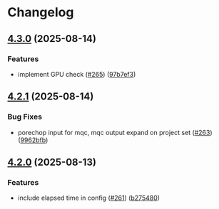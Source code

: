 # Changelog

## [4.3.0](https://github.com/maxplanck-ie/nanoporeReads_dataTransfer/compare/v4.2.1...v4.3.0) (2025-08-14)


### Features

* implement GPU check ([#265](https://github.com/maxplanck-ie/nanoporeReads_dataTransfer/issues/265)) ([97b7ef3](https://github.com/maxplanck-ie/nanoporeReads_dataTransfer/commit/97b7ef34f49960afcf9d41d1bcf876a2f75852bc))

## [4.2.1](https://github.com/maxplanck-ie/nanoporeReads_dataTransfer/compare/v4.2.0...v4.2.1) (2025-08-14)


### Bug Fixes

* porechop input for mqc, mqc output expand on project set ([#263](https://github.com/maxplanck-ie/nanoporeReads_dataTransfer/issues/263)) ([9962bfb](https://github.com/maxplanck-ie/nanoporeReads_dataTransfer/commit/9962bfbdb7a8893bd555d21396316a5d1f3682a0))

## [4.2.0](https://github.com/maxplanck-ie/nanoporeReads_dataTransfer/compare/v4.1.0...v4.2.0) (2025-08-13)


### Features

* include elapsed time in config ([#261](https://github.com/maxplanck-ie/nanoporeReads_dataTransfer/issues/261)) ([b275480](https://github.com/maxplanck-ie/nanoporeReads_dataTransfer/commit/b2754804fe353d7eaf4fcc3bb63231d3f9302a15))
